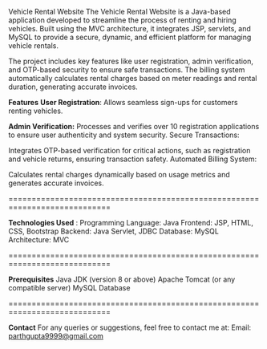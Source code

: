 Vehicle Rental Website
The Vehicle Rental Website is a Java-based application developed to streamline the process of renting and hiring vehicles. Built using the MVC architecture, it integrates JSP, servlets, and MySQL to provide a secure, dynamic, and efficient platform for managing vehicle rentals.

The project includes key features like user registration, admin verification, and OTP-based security to ensure safe transactions. The billing system automatically calculates rental charges based on meter readings and rental duration, generating accurate invoices.

**Features**
**User Registration**:
Allows seamless sign-ups for customers renting vehicles.

**Admin Verification:**
Processes and verifies over 10 registration applications to ensure user authenticity and system security.
Secure Transactions:

Integrates OTP-based verification for critical actions, such as registration and vehicle returns, ensuring transaction safety.
Automated Billing System:

Calculates rental charges dynamically based on usage metrics and generates accurate invoices.

============================================================================

**Technologies Used** : 
Programming Language: Java
Frontend: JSP, HTML, CSS, Bootstrap
Backend: Java Servlet, JDBC
Database: MySQL
Architecture: MVC

============================================================================

**Prerequisites**
Java JDK (version 8 or above)
Apache Tomcat (or any compatible server)
MySQL Database

============================================================================

**Contact**
For any queries or suggestions, feel free to contact me at:
Email: parthgupta9999@gmail.com
